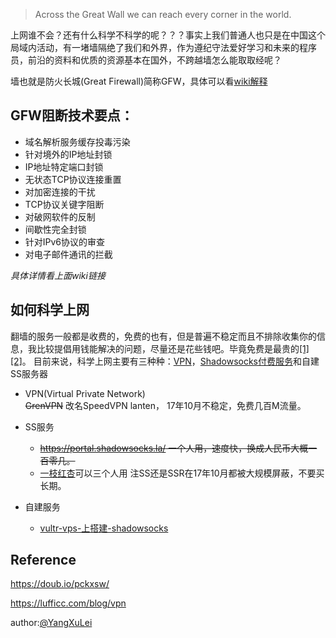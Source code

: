 

> Across the Great Wall we can reach every corner in the world.


上网谁不会？还有什么科学不科学的呢？？？事实上我们普通人也只是在中国这个局域内活动，有一堵墙隔绝了我们和外界，作为遵纪守法爱好学习和未来的程序员，前沿的资料和优质的资源基本在国外，不跨越墙怎么能取取经呢？

墙也就是防火长城(Great Firewall)简称GFW，具体可以看[wiki解释](https://zh.wikipedia.org/zh-cn/%E9%98%B2%E7%81%AB%E9%95%BF%E5%9F%8E)



## GFW阻断技术要点：

- 域名解析服务缓存投毒污染
- 针对境外的IP地址封锁
- IP地址特定端口封锁
- 无状态TCP协议连接重置
- 对加密连接的干扰
- TCP协议关键字阻断
- 对破网软件的反制
- 间歇性完全封锁
- 针对IPv6协议的审查
- 对电子邮件通讯的拦截  

_具体详情看上面wiki链接_

## 如何科学上网

翻墙的服务一般都是收费的，免费的也有，但是普遍不稳定而且不排除收集你的信息，我比较提倡用钱能解决的问题，尽量还是花些钱吧。毕竟免费是最贵的[[1]](https://zhuanlan.zhihu.com/p/20321381) [[2]](https://www.zhihu.com/question/22084816)。
目前来说，科学上网主要有三种种：[VPN](https://zh.wikipedia.org/wiki/%E8%99%9B%E6%93%AC%E7%A7%81%E4%BA%BA%E7%B6%B2%E8%B7%AF)，[Shadowsocks付费服务](https://zh.wikipedia.org/wiki/Shadowsocks)和自建SS服务器

- VPN(Virtual Private Network)  
  ~~GrenVPN~~ 改名SpeedVPN
  lanten， 17年10月不稳定，免费几百M流量。
- SS服务
  - ~~https://portal.shadowsocks.la/ 一个人用，速度快，换成人民币大概一百零几。~~
  - [一枝红杏](https://www.yizhihongxing.com/#features)可以三个人用
  注SS还是SSR在17年10月都被大规模屏蔽，不要买长期。
  
  
- 自建服务
	- [vultr-vps-上搭建-shadowsocks](https://medium.com/@zoomyale/%E7%A7%91%E5%AD%A6%E4%B8%8A%E7%BD%91%E7%9A%84%E7%BB%88%E6%9E%81%E5%A7%BF%E5%8A%BF-%E5%9C%A8-vultr-vps-%E4%B8%8A%E6%90%AD%E5%BB%BA-shadowsocks-fd57c807d97e) 







## Reference 

https://doub.io/pckxsw/  

https://lufficc.com/blog/vpn

author:[@YangXuLei](https://www.github.com/Yangxulei)





